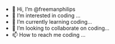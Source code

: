 - 👋 Hi, I’m @freemanphilips
- 👀 I’m interested in coding ...
- 🌱 I’m currently learning coding...
- 💞️ I’m looking to collaborate on coding...
- 📫 How to reach me  coding ...

<!---
freemanphilips/freemanphilips is a ✨ special ✨ repository because its `README.md` (this file) appears on your GitHub profile.
You can click the Preview link to take a look at your changes.
--->

